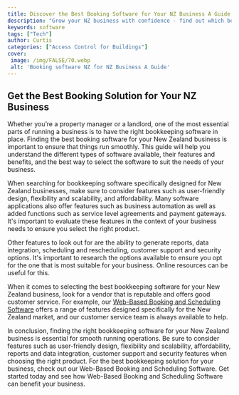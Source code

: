 ```yaml
---
title: Discover the Best Booking Software for Your NZ Business A Guide
description: "Grow your NZ business with confidence - find out which booking software is the best for your specific needs This guide gives advice on cost features and ease of use for each option"
keywords: software
tags: ["Tech"]
author: Curtis
categories: ["Access Control for Buildings"]
cover: 
 image: /img/FALSE/70.webp
 alt: 'Booking software NZ for NZ Business A Guide'
---
```

## Get the Best Booking Solution for Your NZ Business

Whether you’re a property manager or a landlord, one of the most essential parts of running a business is to have the right bookkeeping software in place. Finding the best booking software for your New Zealand business is important to ensure that things run smoothly. This guide will help you understand the different types of software available, their features and benefits, and the best way to select the software to suit the needs of your business. 

When searching for bookkeeping software specifically designed for New Zealand businesses, make sure to consider features such as user-friendly design, flexibility and scalability, and affordability. Many software applications also offer features such as business automation as well as added functions such as service level agreements and payment gateways. It's important to evaluate these features in the context of your business needs to ensure you select the right product.

Other features to look out for are the ability to generate reports, data integration, scheduling and rescheduling, customer support and security options. It's important to research the options available to ensure you opt for the one that is most suitable for your business. Online resources can be useful for this.

When it comes to selecting the best bookkeeping software for your New Zealand business, look for a vendor that is reputable and offers good customer service. For example, our [Web-Based Booking and Scheduling Software](/bookings) offers a range of features designed specifically for the New Zealand market, and our customer service team is always available to help.

In conclusion, finding the right bookkeeping software for your New Zealand business is essential for smooth running operations. Be sure to consider features such as user-friendly design, flexibility and scalability, affordability, reports and data integration, customer support and security features when choosing the right product. For the best bookkeeping solution for your business, check out our Web-Based Booking and Scheduling Software. Get started today and see how Web-Based Booking and Scheduling Software can benefit your business.
